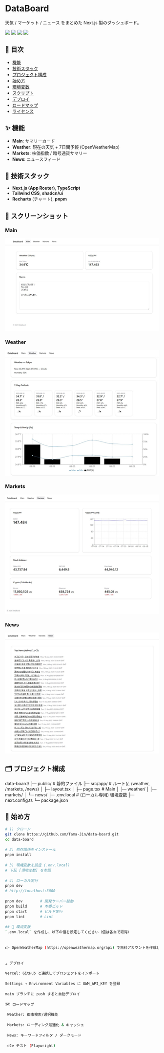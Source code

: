 # DataBoard

天気 / マーケット / ニュース をまとめた Next.js 製のダッシュボード。

<p align="left">
  <img src="https://img.shields.io/badge/Next.js-15-black" />
  <img src="https://img.shields.io/badge/TypeScript-5-blue" />
  <img src="https://img.shields.io/badge/TailwindCSS-3-38b2ac" />
  <img src="https://img.shields.io/badge/Vercel-Deploy-success" />
</p>

## 🔗 目次
- [機能](#-機能)
- [技術スタック](#-技術スタック)
- [プロジェクト構成](#-プロジェクト構成)
- [始め方](#-始め方)
- [環境変数](#-環境変数)
- [スクリプト](#-スクリプト)
- [デプロイ](#-デプロイ)
- [ロードマップ](#-ロードマップ)
- [ライセンス](#-ライセンス)

## ✨ 機能
- **Main**: サマリーカード
- **Weather**: 現在の天気 + 7日間予報 (OpenWeatherMap)
- **Markets**: 株価指数 / 暗号通貨サマリー
- **News**: ニュースフィード

## 🧰 技術スタック
- **Next.js (App Router)**, **TypeScript**
- **Tailwind CSS**, **shadcn/ui**
- **Recharts** (チャート), **pnpm**

## 📸 スクリーンショット

### Main
![Main](./docs/screenshots/1.JPG)

### Weather
![Weather](./docs/screenshots/2.JPG)

### Markets
![Markets](./docs/screenshots/3.JPG)

### News
![News](./docs/screenshots/4.JPG)

## 🗂 プロジェクト構成
data-board/
├─ public/ # 静的ファイル
├─ src/app/ # ルート(/, /weather, /markets, /news)
│ ├─ layout.tsx
│ ├─ page.tsx # Main
│ ├─ weather/
│ ├─ markets/
│ └─ news/
├─ .env.local # (ローカル専用) 環境変数
├─ next.config.ts
└─ package.json



## 🚀 始め方
```bash
# 1) クローン
git clone https://github.com/Tama-Jin/data-board.git
cd data-board

# 2) 依存関係をインストール
pnpm install

# 3) 環境変数を設定 (.env.local)
# 下記 [環境変数] を参照

# 4) ローカル実行
pnpm dev
# http://localhost:3000

pnpm dev        # 開発サーバー起動
pnpm build      # 本番ビルド
pnpm start      # ビルド実行
pnpm lint       # Lint

## 🔐 環境変数
`.env.local` を作成し、以下の値を設定してください（値は各自で取得）


👉 OpenWeatherMap (https://openweathermap.org/api) で無料アカウントを作成し、API Key を取得してください。


☁️ デプロイ

Vercel: GitHub と連携してプロジェクトをインポート

Settings → Environment Variables に OWM_API_KEY を登録

main ブランチに push すると自動デプロイ

🗺 ロードマップ

 Weather: 都市検索/選択機能

 Markets: ローディング最適化 & キャッシュ

 News: キーワードフィルタ / ダークモード

 e2e テスト (Playwright)